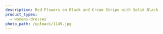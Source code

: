 ```yaml
---
description: Red Flowers on Black and Cream Stripe with Solid Black
product_types:
  - womens-dresses
photo_path: /uploads/1149.jpg
---
```

